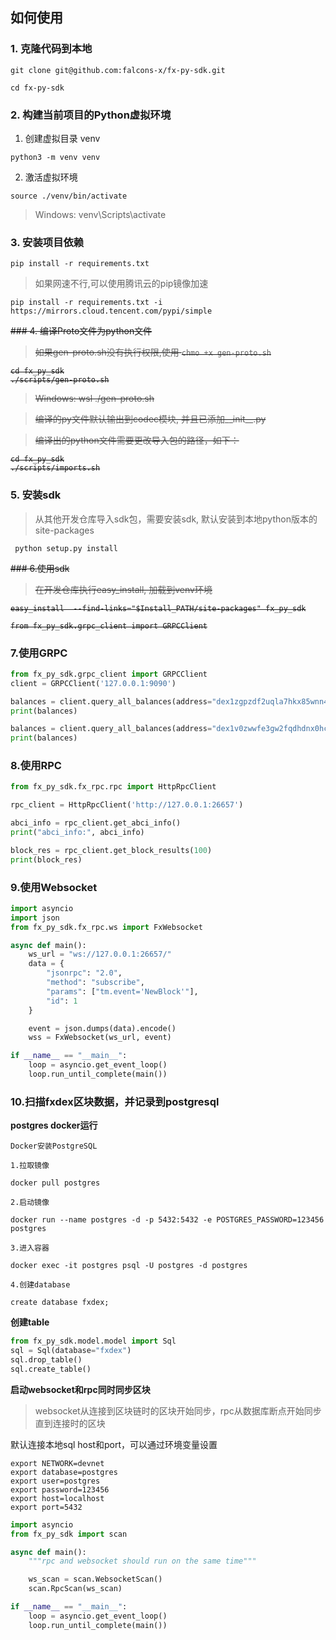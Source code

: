 ## 如何使用

### 1. 克隆代码到本地

```shell
git clone git@github.com:falcons-x/fx-py-sdk.git

cd fx-py-sdk
```

### 2. 构建当前项目的Python虚拟环境

1. 创建虚拟目录 venv

```
python3 -m venv venv
```

2. 激活虚拟环境

```
source ./venv/bin/activate
```
> Windows: venv\Scripts\activate

### 3. 安装项目依赖

```
pip install -r requirements.txt
```

> 如果网速不行,可以使用腾讯云的pip镜像加速
```
pip install -r requirements.txt -i https://mirrors.cloud.tencent.com/pypi/simple
```

<s>
### 4. 编译Proto文件为python文件

> 如果gen-proto.sh没有执行权限,使用 `chmo +x gen-proto.sh`

```shell
cd fx_py_sdk
./scripts/gen-proto.sh
```

>Windows: wsl ./gen-proto.sh

> 编译的py文件默认输出到codec模块, 并且已添加__init__.py

> 编译出的python文件需要更改导入包的路径，如下：
>
```shell
cd fx_py_sdk
./scripts/imports.sh
```
</s>

### 5. 安装sdk

> 从其他开发仓库导入sdk包，需要安装sdk, 默认安装到本地python版本的site-packages

```shell
 python setup.py install
```

<s>
### 6.使用sdk

> 在开发仓库执行easy_install, 加载到venv环境

```shell
easy_install  --find-links="$Install_PATH/site-packages" fx_py_sdk

from fx_py_sdk.grpc_client import GRPCClient

```
</s>

### 7.使用GRPC

```python
from fx_py_sdk.grpc_client import GRPCClient
client = GRPCClient('127.0.0.1:9090')

balances = client.query_all_balances(address="dex1zgpzdf2uqla7hkx85wnn4p2r3duwqzd8cfus97")
print(balances)

balances = client.query_all_balances(address="dex1v0zwwfe3gw2fqdhdnx0hcurh2gzz98z8dagewy")
print(balances)
```

### 8.使用RPC

```python
from fx_py_sdk.fx_rpc.rpc import HttpRpcClient

rpc_client = HttpRpcClient('http://127.0.0.1:26657')

abci_info = rpc_client.get_abci_info()
print("abci_info:", abci_info)

block_res = rpc_client.get_block_results(100)
print(block_res)
```

### 9.使用Websocket

```python
import asyncio
import json
from fx_py_sdk.fx_rpc.ws import FxWebsocket

async def main():
    ws_url = "ws://127.0.0.1:26657/"
    data = {
        "jsonrpc": "2.0",
        "method": "subscribe",
        "params": ["tm.event='NewBlock'"],
        "id": 1
    }

    event = json.dumps(data).encode()
    wss = FxWebsocket(ws_url, event)

if __name__ == "__main__":
    loop = asyncio.get_event_loop()
    loop.run_until_complete(main())
```

### 10.扫描fxdex区块数据，并记录到postgresql

**postgres docker运行**

```shell
Docker安装PostgreSQL

1.拉取镜像

docker pull postgres

2.启动镜像

docker run --name postgres -d -p 5432:5432 -e POSTGRES_PASSWORD=123456 postgres

3.进入容器

docker exec -it postgres psql -U postgres -d postgres

4.创建database

create database fxdex;
```

**创建table**

```python
from fx_py_sdk.model.model import Sql
sql = Sql(database="fxdex")
sql.drop_table()
sql.create_table()
```

**启动websocket和rpc同时同步区块**
>websocket从连接到区块链时的区块开始同步，rpc从数据库断点开始同步直到连接时的区块

默认连接本地sql host和port，可以通过环境变量设置
```shell
export NETWORK=devnet
export database=postgres
export user=postgres
export password=123456
export host=localhost
export port=5432
```

```python
import asyncio
from fx_py_sdk import scan

async def main():
    """rpc and websocket should run on the same time"""

    ws_scan = scan.WebsocketScan()
    scan.RpcScan(ws_scan)

if __name__ == "__main__":
    loop = asyncio.get_event_loop()
    loop.run_until_complete(main())
```
